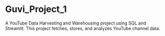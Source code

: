 # Guvi_Project_1
A YouTube Data Harvesting and Warehousing project using SQL and Streamlit. This project fetches, stores, and analyzes YouTube channel data.
